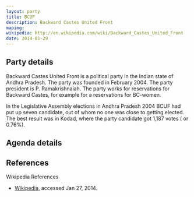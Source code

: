 ```yaml
---
layout: party
title: BCUF
description: Backward Castes United Front
mapimg: 
wikipedia: http://en.wikipedia.com/wiki/Backward_Castes_United_Front
date: 2014-01-29
---
```

## Party details
Backward Castes United Front is a political party in the Indian state of Andhra Pradesh. The party was founded in February 2004. The party president is P. Ramakrishnaiah. The party works for reservations for Backward Castes, for example for a reservations for BC-women.

In the Legislative Assembly elections in Andhra Pradesh 2004 BCUF had put up seven candidate, out of whom no one was close to getting elected. The best result was in Kodad, where the party candidate got 1,187 votes ( or 0.76%).


## Agenda details


## References
Wikipedia References
- [Wikipedia]({{page.wikipedia}}), accessed Jan 27, 2014.

